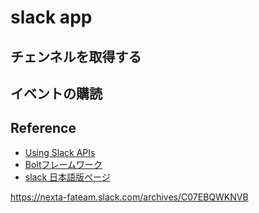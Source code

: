 # slack app

## チェンネルを取得する

## イベントの購読



## Reference
- [Using Slack APIs](https://api.slack.com/apis)
- [Boltフレームワーク](https://api.slack.com/lang/ja-jp/hello-world-bolt)
- [slack 日本語版ページ](https://api.slack.com/lang/ja-jp)

https://nexta-fateam.slack.com/archives/C07EBQWKNVB